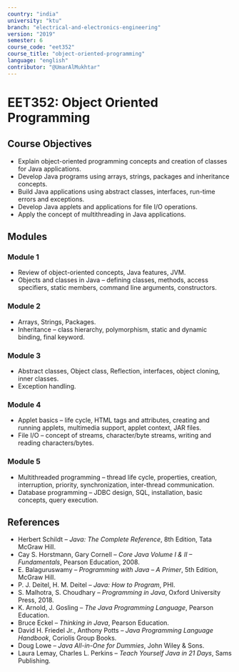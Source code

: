 ```yaml
---
country: "india"
university: "ktu"
branch: "electrical-and-electronics-engineering"
version: "2019"
semester: 6
course_code: "eet352"
course_title: "object-oriented-programming"
language: "english"
contributor: "@UmarAlMukhtar"
---
```


# EET352: Object Oriented Programming  

## Course Objectives  
- Explain object-oriented programming concepts and creation of classes for Java applications.  
- Develop Java programs using arrays, strings, packages and inheritance concepts.  
- Build Java applications using abstract classes, interfaces, run-time errors and exceptions.  
- Develop Java applets and applications for file I/O operations.  
- Apply the concept of multithreading in Java applications.  

## Modules  

### Module 1  
- Review of object-oriented concepts, Java features, JVM.  
- Objects and classes in Java – defining classes, methods, access specifiers, static members, command line arguments, constructors.  

### Module 2  
- Arrays, Strings, Packages.  
- Inheritance – class hierarchy, polymorphism, static and dynamic binding, final keyword.  

### Module 3  
- Abstract classes, Object class, Reflection, interfaces, object cloning, inner classes.  
- Exception handling.  

### Module 4  
- Applet basics – life cycle, HTML tags and attributes, creating and running applets, multimedia support, applet context, JAR files.  
- File I/O – concept of streams, character/byte streams, writing and reading characters/bytes.  

### Module 5  
- Multithreaded programming – thread life cycle, properties, creation, interruption, priority, synchronization, inter-thread communication.  
- Database programming – JDBC design, SQL, installation, basic concepts, query execution.  

## References  
- Herbert Schildt – *Java: The Complete Reference*, 8th Edition, Tata McGraw Hill.  
- Cay S. Horstmann, Gary Cornell – *Core Java Volume I & II – Fundamentals*, Pearson Education, 2008.  
- E. Balaguruswamy – *Programming with Java – A Primer*, 5th Edition, McGraw Hill.  
- P. J. Deitel, H. M. Deitel – *Java: How to Program*, PHI.  
- S. Malhotra, S. Choudhary – *Programming in Java*, Oxford University Press, 2018.  
- K. Arnold, J. Gosling – *The Java Programming Language*, Pearson Education.  
- Bruce Eckel – *Thinking in Java*, Pearson Education.  
- David H. Friedel Jr., Anthony Potts – *Java Programming Language Handbook*, Coriolis Group Books.  
- Doug Lowe – *Java All-in-One for Dummies*, John Wiley & Sons.  
- Laura Lemay, Charles L. Perkins – *Teach Yourself Java in 21 Days*, Sams Publishing.  
